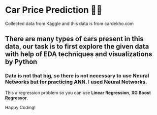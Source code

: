 # Car Price Prediction 🚗💨

Collected data from Kaggle and this data is from cardekho.com

## There are many types of cars present in this data, our task is to first explore the given data with help of EDA techniques and visualizations by Python

### Data is not that big, so there is not necessary to use Neural Networks but for practicing ANN. I used Neural Networks.

This a regression problem so you can use **Linear Regression**, **XG Boost Regressor**.

Happy Coding!
